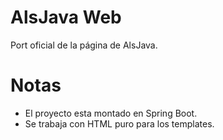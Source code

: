 # AlsJava Web

Port oficial de la página de AlsJava.

# Notas
 - El proyecto esta montado en Spring Boot.
 - Se trabaja con HTML puro para los templates.

